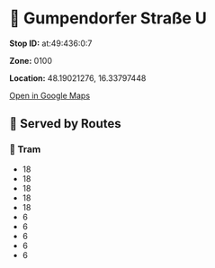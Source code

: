 # 🚉 Gumpendorfer Straße U


**Stop ID:** at:49:436:0:7

**Zone:** 0100

**Location:** 48.19021276, 16.33797448

[Open in Google Maps](https://www.google.com/maps?q=48.19021276,16.33797448)

## 🚆 Served by Routes

### 🚊 Tram
- 18
- 18
- 18
- 18
- 18
- 6
- 6
- 6
- 6
- 6